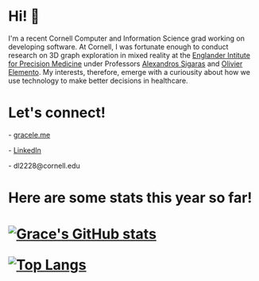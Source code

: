 <h1 align="left">
Hi! 👋
</h1>

<p align="left">
I'm a recent Cornell Computer and Information Science grad working on developing software. At Cornell, I was fortunate enough to conduct research on 3D graph exploration in mixed reality at the <a href="https://eipm.weill.cornell.edu/">Englander Intitute for Precision Medicine</a> under Professors  <a href="https://eipm.weill.cornell.edu/team/alex-sigaras/">Alexandros Sigaras</a> and <a href="https://eipm.weill.cornell.edu/team/olivier-elemento-3/">Olivier Elemento</a>. My interests, therefore, emerge with a curiousity about how we use technology to make better decisions in healthcare.
</p>

<h1 align="left">
Let's connect!
</h1>

<p align="left">
  - <a href="https://www.gracele.me/">gracele.me</a>   
 </p>
 
 <p align="left">
  - <a href="https://www.linkedin.com/in/grace-le-536139100/">LinkedIn</a>   
 </p>
 
  <p align="left">
  - dl2228@cornell.edu
 </p>


<h1 align="left">
Here are some stats this year so far!
</h1>
 
<h1 float="left">

[![Grace's GitHub stats](https://github-readme-stats.vercel.app/api?username=lpqdao)](https://github.com/lpqdao/github-readme-stats) 
  
[![Top Langs](https://github-readme-stats.vercel.app/api/top-langs/?username=lpqdao)](https://github.com/lpqdao/github-readme-stats)




</h1>
<!--
**lpqdao/lpqdao** is a ✨ _special_ ✨ repository because its `README.md` (this file) appears on your GitHub profile.

Here are some ideas to get you started:

- 🔭 I’m currently working on ...
- 🌱 I’m currently learning ...
- 👯 I’m looking to collaborate on ...
- 🤔 I’m looking for help with ...
- 💬 Ask me about ...
- 📫 How to reach me: ...
- 😄 Pronouns: ...
- ⚡ Fun fact: ...
-->
